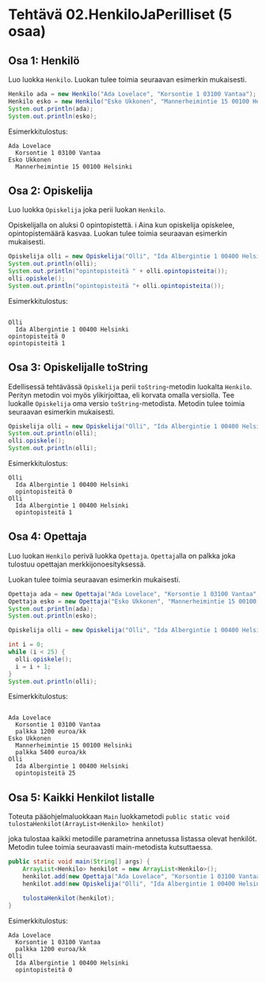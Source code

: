 # Tehtävä 02.HenkiloJaPerilliset (5 osaa)

## Osa 1: Henkilö

Luo luokka `Henkilo`. Luokan tulee toimia seuraavan esimerkin mukaisesti.

```java
Henkilo ada = new Henkilo("Ada Lovelace", "Korsontie 1 03100 Vantaa");
Henkilo esko = new Henkilo("Esko Ukkonen", "Mannerheimintie 15 00100 Helsinki");
System.out.println(ada);
System.out.println(esko);
```

Esimerkkitulostus:

```
Ada Lovelace
  Korsontie 1 03100 Vantaa
Esko Ukkonen
  Mannerheimintie 15 00100 Helsinki
```

## Osa 2: Opiskelija

Luo luokka `Opiskelija` joka perii luokan `Henkilo`.

Opiskelijalla on aluksi 0 opintopistettä. i
Aina kun opiskelija opiskelee, opintopistemäärä kasvaa. 
Luokan tulee toimia seuraavan esimerkin mukaisesti.


```java
Opiskelija olli = new Opiskelija("Olli", "Ida Albergintie 1 00400 Helsinki");
System.out.println(olli);
System.out.println("opintopisteitä " + olli.opintopisteita());
olli.opiskele();
System.out.println("opintopisteitä "+ olli.opintopisteita());
```
Esimerkkitulostus:

```

Olli
  Ida Albergintie 1 00400 Helsinki
opintopisteitä 0
opintopisteitä 1
```

## Osa 3: Opiskelijalle toString

Edellisessä tehtävässä `Opiskelija` perii `toString`-metodin 
luokalta `Henkilo`. 
Perityn metodin voi myös ylikirjoittaa, eli korvata omalla versiolla. 
Tee luokalle `Opiskelija` oma versio `toString`-metodista. 
Metodin tulee toimia seuraavan esimerkin mukaisesti.


```java
Opiskelija olli = new Opiskelija("Olli", "Ida Albergintie 1 00400 Helsinki");
System.out.println(olli);
olli.opiskele();
System.out.println(olli);
```

Esimerkkitulostus:

```
Olli
  Ida Albergintie 1 00400 Helsinki
  opintopisteitä 0
Olli
  Ida Albergintie 1 00400 Helsinki
  opintopisteitä 1
```

## Osa 4: Opettaja

Luo luokan `Henkilo` perivä luokka `Opettaja`. 
`Opettaja`lla on palkka joka tulostuu opettajan merkkijonoesityksessä.

Luokan tulee toimia seuraavan esimerkin mukaisesti.

```java
Opettaja ada = new Opettaja("Ada Lovelace", "Korsontie 1 03100 Vantaa", 1200);
Opettaja esko = new Opettaja("Esko Ukkonen", "Mannerheimintie 15 00100 Helsinki", 5400);
System.out.println(ada);
System.out.println(esko);

Opiskelija olli = new Opiskelija("Olli", "Ida Albergintie 1 00400 Helsinki");

int i = 0;
while (i < 25) {
  olli.opiskele();
  i = i + 1;
}
System.out.println(olli);
```

Esimerkkitulostus:

```

Ada Lovelace
  Korsontie 1 03100 Vantaa
  palkka 1200 euroa/kk
Esko Ukkonen
  Mannerheimintie 15 00100 Helsinki
  palkka 5400 euroa/kk
Olli
  Ida Albergintie 1 00400 Helsinki
  opintopisteitä 25
```

## Osa 5: Kaikki Henkilot listalle

Toteuta pääohjelmaluokkaan `Main` luokkametodi 
`public static void tulostaHenkilot(ArrayList<Henkilo> henkilot)`

joka tulostaa kaikki metodille parametrina annetussa listassa olevat 
henkilöt. 
Metodin tulee toimia seuraavasti main-metodista kutsuttaessa.


```java
public static void main(String[] args) {
    ArrayList<Henkilo> henkilot = new ArrayList<Henkilo>();
    henkilot.add(new Opettaja("Ada Lovelace", "Korsontie 1 03100 Vantaa", 1200));
    henkilot.add(new Opiskelija("Olli", "Ida Albergintie 1 00400 Helsinki"));

    tulostaHenkilot(henkilot);
}
```

Esimerkkitulostus:

```
Ada Lovelace
  Korsontie 1 03100 Vantaa
  palkka 1200 euroa/kk
Olli
  Ida Albergintie 1 00400 Helsinki
  opintopisteitä 0
```


